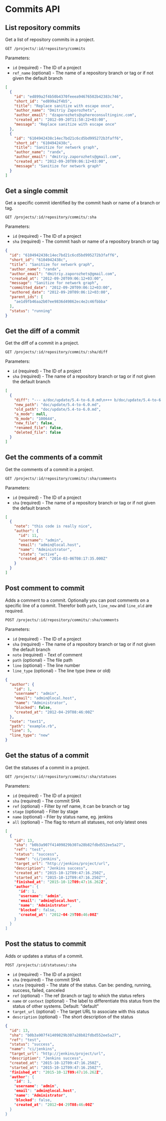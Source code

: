 # Commits API

## List repository commits

Get a list of repository commits in a project.

```
GET /projects/:id/repository/commits
```

Parameters:

- `id` (required) - The ID of a project
- `ref_name` (optional) - The name of a repository branch or tag or if not given the default branch

```json
[
  {
    "id": "ed899a2f4b50b4370feeea94676502b42383c746",
    "short_id": "ed899a2f4b5",
    "title": "Replace sanitize with escape once",
    "author_name": "Dmitriy Zaporozhets",
    "author_email": "dzaporozhets@sphereconsultinginc.com",
    "created_at": "2012-09-20T11:50:22+03:00",
    "message": "Replace sanitize with escape once"
  },
  {
    "id": "6104942438c14ec7bd21c6cd5bd995272b3faff6",
    "short_id": "6104942438c",
    "title": "Sanitize for network graph",
    "author_name": "randx",
    "author_email": "dmitriy.zaporozhets@gmail.com",
    "created_at": "2012-09-20T09:06:12+03:00",
    "message": "Sanitize for network graph"
  }
]
```

## Get a single commit

Get a specific commit identified by the commit hash or name of a branch or tag.

```
GET /projects/:id/repository/commits/:sha
```

Parameters:

- `id` (required) - The ID of a project
- `sha` (required) - The commit hash or name of a repository branch or tag

```json
{
  "id": "6104942438c14ec7bd21c6cd5bd995272b3faff6",
  "short_id": "6104942438c",
  "title": "Sanitize for network graph",
  "author_name": "randx",
  "author_email": "dmitriy.zaporozhets@gmail.com",
  "created_at": "2012-09-20T09:06:12+03:00",
  "message": "Sanitize for network graph",
  "committed_date": "2012-09-20T09:06:12+03:00",
  "authored_date": "2012-09-20T09:06:12+03:00",
  "parent_ids": [
    "ae1d9fb46aa2b07ee9836d49862ec4e2c46fbbba"
  ],
  "status": "running"
}
```

## Get the diff of a commit

Get the diff of a commit in a project.

```
GET /projects/:id/repository/commits/:sha/diff
```

Parameters:

- `id` (required) - The ID of a project
- `sha` (required) - The name of a repository branch or tag or if not given the default branch

```json
[
  {
    "diff": "--- a/doc/update/5.4-to-6.0.md\n+++ b/doc/update/5.4-to-6.0.md\n@@ -71,6 +71,8 @@\n sudo -u git -H bundle exec rake migrate_keys RAILS_ENV=production\n sudo -u git -H bundle exec rake migrate_inline_notes RAILS_ENV=production\n \n+sudo -u git -H bundle exec rake assets:precompile RAILS_ENV=production\n+\n ```\n \n ### 6. Update config files",
    "new_path": "doc/update/5.4-to-6.0.md",
    "old_path": "doc/update/5.4-to-6.0.md",
    "a_mode": null,
    "b_mode": "100644",
    "new_file": false,
    "renamed_file": false,
    "deleted_file": false
  }
]
```

## Get the comments of a commit

Get the comments of a commit in a project.

```
GET /projects/:id/repository/commits/:sha/comments
```

Parameters:

- `id` (required) - The ID of a project
- `sha` (required) - The name of a repository branch or tag or if not given the default branch

```json
[
  {
    "note": "this code is really nice",
    "author": {
      "id": 11,
      "username": "admin",
      "email": "admin@local.host",
      "name": "Administrator",
      "state": "active",
      "created_at": "2014-03-06T08:17:35.000Z"
    }
  }
]
```

## Post comment to commit

Adds a comment to a commit. Optionally you can post comments on a specific line of a commit. Therefor both `path`, `line_new` and `line_old` are required.

```
POST /projects/:id/repository/commits/:sha/comments
```

Parameters:

- `id` (required)               - The ID of a project
- `sha` (required)              - The name of a repository branch or tag or if not given the default branch
- `note` (required)             - Text of comment
- `path` (optional)             - The file path
- `line` (optional)             - The line number
- `line_type` (optional)        - The line type (new or old)

```json
{
  "author": {
    "id": 1,
    "username": "admin",
    "email": "admin@local.host",
    "name": "Administrator",
    "blocked": false,
    "created_at": "2012-04-29T08:46:00Z"
  },
  "note": "text1",
  "path": "example.rb",
  "line": 5,
  "line_type": "new"
}
```

## Get the status of a commit

Get the statuses of a commit in a project.

```
GET /projects/:id/repository/commits/:sha/statuses
```

Parameters:

- `id` (required) - The ID of a project
- `sha` (required) - The commit SHA
- `ref` (optional) - Filter by ref name, it can be branch or tag
- `stage` (optional) - Filter by stage
- `name` (optional) - Filer by status name, eg. jenkins
- `all` (optional) - The flag to return all statuses, not only latest ones

```json
[
  {
    "id": 13,
    "sha": "b0b3a907f41409829b307a28b82fdbd552ee5a27",
    "ref": "test",
    "status": "success",
    "name": "ci/jenkins",
    "target_url": "http://jenkins/project/url",
    "description": "Jenkins success",
    "created_at": "2015-10-12T09:47:16.250Z",
    "started_at": "2015-10-12T09:47:16.250Z"",
    "finished_at": "2015-10-12T09:47:16.262Z",
    "author": {
      "id": 1,
      "username": "admin",
      "email": "admin@local.host",
      "name": "Administrator",
      "blocked": false,
      "created_at": "2012-04-29T08:46:00Z"
    }
  }
]
```

## Post the status to commit

Adds or updates a status of a commit.

```
POST /projects/:id/statuses/:sha
```

- `id` (required) - The ID of a project
- `sha` (required) - The commit SHA
- `state` (required) - The state of the status. Can be: pending, running, success, failed, canceled
- `ref` (optional) - The ref (branch or tag) to which the status refers
- `name` or `context` (optional) - The label to differentiate this status from the status of other systems. Default: "default"
- `target_url` (optional) - The target URL to associate with this status
- `description` (optional) - The short description of the status

```json
{
  "id": 13,
  "sha": "b0b3a907f41409829b307a28b82fdbd552ee5a27",
  "ref": "test",
  "status": "success",
  "name": "ci/jenkins",
  "target_url": "http://jenkins/project/url",
  "description": "Jenkins success",
  "created_at": "2015-10-12T09:47:16.250Z",
  "started_at": "2015-10-12T09:47:16.250Z"",
  "finished_at": "2015-10-12T09:47:16.262Z",
  "author": {
    "id": 1,
    "username": "admin",
    "email": "admin@local.host",
    "name": "Administrator",
    "blocked": false,
    "created_at": "2012-04-29T08:46:00Z"
  }
}
```
